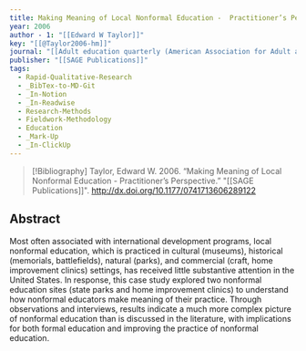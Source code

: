 ```yaml
---
title: Making Meaning of Local Nonformal Education -  Practitioner’s Perspective
year: 2006
author - 1: "[[Edward W Taylor]]"
key: "[[@Taylor2006-hm]]"
journal: "[[Adult education quarterly (American Association for Adult and Continuing Education)]]"
publisher: "[[SAGE Publications]]"
tags:
  - Rapid-Qualitative-Research
  - _BibTex-to-MD-Git
  - _In-Notion
  - _In-Readwise
  - Research-Methods
  - Fieldwork-Methodology
  - Education
  - _Mark-Up
  - _In-ClickUp
---
```


> [!Bibliography]
> Taylor, Edward W. 2006. “Making Meaning of Local Nonformal Education -  Practitioner’s Perspective.” "[[SAGE Publications]]". http://dx.doi.org/10.1177/0741713606289122

## Abstract
Most often associated with international development programs, local nonformal education, which is practiced in cultural (museums), historical (memorials, battlefields), natural (parks), and commercial (craft, home improvement clinics) settings, has received little substantive attention in the United States. In response, this case study explored two nonformal education sites (state parks and home improvement clinics) to understand how nonformal educators make meaning of their practice. Through observations and interviews, results indicate a much more complex picture of nonformal education than is discussed in the literature, with implications for both formal education and improving the practice of nonformal education.